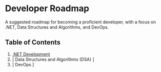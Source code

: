 # Developer Roadmap

A suggested roadmap for becoming a proficient developer, with a focus on .NET, Data Structures and Algorithms, and DevOps.

## Table of Contents

1.  [ .NET Development ](dotnet-developer-roadmap/dotnet.md)
2.  [ Data Structures and Algorithms (DSA) ]
3.  [ DevOps ]